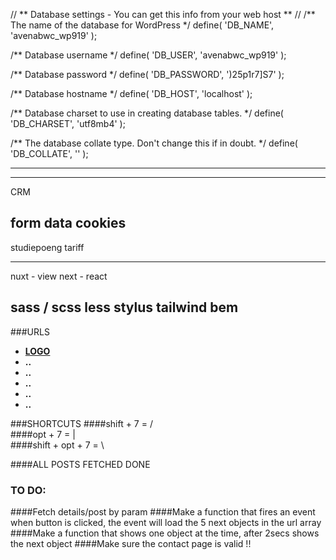 // ** Database settings - You can get this info from your web host ** //
/** The name of the database for WordPress */
define( 'DB_NAME', 'avenabwc_wp919' );

/** Database username */
define( 'DB_USER', 'avenabwc_wp919' );

/** Database password */
define( 'DB_PASSWORD', ')25p1r7]S7' );

/** Database hostname */
define( 'DB_HOST', 'localhost' );

/** Database charset to use in creating database tables. */
define( 'DB_CHARSET', 'utf8mb4' );

/** The database collate type. Don't change this if in doubt. */
define( 'DB_COLLATE', '' );


---
---

CRM

form data 
cookies
---

studiepoeng
tariff

---

nuxt - view
next - react

sass / scss
less
stylus
tailwind
bem
---


###URLS

* **[LOGO](https://www.avena.dev/exam/wp-content/uploads/2022/05/final-logo.png)**
* **..**
* **..**
* **..**
* **..**
* **..**



###SHORTCUTS
####shift + 7 = /   <br>
####opt + 7 = |     <br>
####shift + opt + 7 = \    <br>




####ALL POSTS FETCHED DONE
### TO DO:
####Fetch details/post by param
####Make a function that fires an event when button is clicked, the event will load the 5 next objects in the url array
####Make a function that shows one object at the time, after 2secs shows the next object
####Make sure the contact page is valid !!